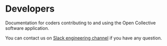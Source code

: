# Developers

Documentation for coders contributing to and using the Open Collective software application.

You can contact us on [Slack engineering channel](https://opencollective.slack.com/messages/C0RMV6F8C) if you have any question.

